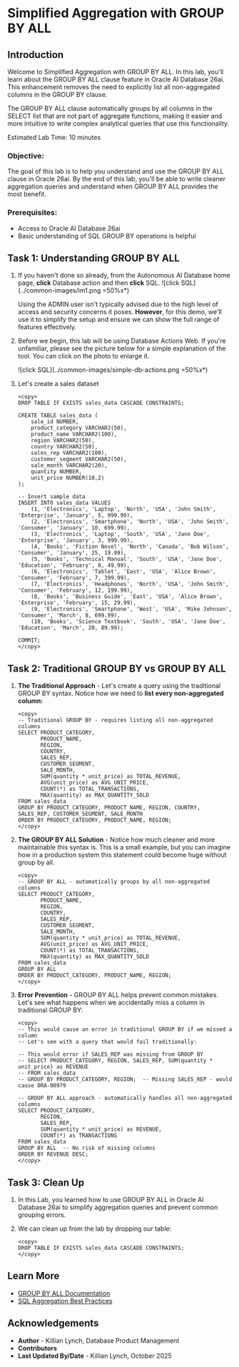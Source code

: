 # Simplified Aggregation with GROUP BY ALL

## Introduction

Welcome to Simplified Aggregation with GROUP BY ALL. In this lab, you'll learn about the GROUP BY ALL clause feature in Oracle AI Database 26ai. This enhancement removes the need to explicitly list all non-aggregated columns in the GROUP BY clause.

The GROUP BY ALL clause automatically groups by all columns in the SELECT list that are not part of aggregate functions, making it easier and more intuitive to write complex analytical queries that use this functionality.

Estimated Lab Time: 10 minutes

### Objective:
The goal of this lab is to help you understand and use the GROUP BY ALL clause in Oracle 26ai. By the end of this lab, you'll be able to write cleaner aggregation queries and understand when GROUP BY ALL provides the most benefit.

### Prerequisites:
- Access to Oracle AI Database 26ai
- Basic understanding of SQL GROUP BY operations is helpful

## Task 1: Understanding GROUP BY ALL

1. If you haven't done so already, from the Autonomous AI Database home page, **click** Database action and then **click** SQL.
    ![click SQL](../common-images/im1.png =50%x*)

    Using the ADMIN user isn't typically advised due to the high level of access and security concerns it poses. **However**, for this demo, we'll use it to simplify the setup and ensure we can show the full range of features effectively.

2. Before we begin, this lab will be using Database Actions Web. If you're unfamiliar, please see the picture below for a simple explanation of the tool. You can click on the photo to enlarge it.

    ![click SQL](../common-images/simple-db-actions.png =50%x*)

3. Let's create a sales dataset

    ```
    <copy>
    DROP TABLE IF EXISTS sales_data CASCADE CONSTRAINTS;

    CREATE TABLE sales_data (
        sale_id NUMBER,
        product_category VARCHAR2(50),
        product_name VARCHAR2(100),
        region VARCHAR2(50),
        country VARCHAR2(50),
        sales_rep VARCHAR2(100),
        customer_segment VARCHAR2(50),
        sale_month VARCHAR2(20),
        quantity NUMBER,
        unit_price NUMBER(10,2)
    );

    -- Insert sample data
    INSERT INTO sales_data VALUES 
        (1, 'Electronics', 'Laptop', 'North', 'USA', 'John Smith', 'Enterprise', 'January', 5, 999.99),
        (2, 'Electronics', 'Smartphone', 'North', 'USA', 'John Smith', 'Consumer', 'January', 10, 699.99),
        (3, 'Electronics', 'Laptop', 'South', 'USA', 'Jane Doe', 'Enterprise', 'January', 3, 999.99),
        (4, 'Books', 'Fiction Novel', 'North', 'Canada', 'Bob Wilson', 'Consumer', 'January', 25, 19.99),
        (5, 'Books', 'Technical Manual', 'South', 'USA', 'Jane Doe', 'Education', 'February', 8, 49.99),
        (6, 'Electronics', 'Tablet', 'East', 'USA', 'Alice Brown', 'Consumer', 'February', 7, 399.99),
        (7, 'Electronics', 'Headphones', 'North', 'USA', 'John Smith', 'Consumer', 'February', 12, 199.99),
        (8, 'Books', 'Business Guide', 'East', 'USA', 'Alice Brown', 'Enterprise', 'February', 15, 29.99),
        (9, 'Electronics', 'Smartphone', 'West', 'USA', 'Mike Johnson', 'Consumer', 'March', 8, 699.99),
        (10, 'Books', 'Science Textbook', 'South', 'USA', 'Jane Doe', 'Education', 'March', 20, 89.99);

    COMMIT;
    </copy>
    ```

## Task 2: Traditional GROUP BY vs GROUP BY ALL

1. **The Traditional Approach** - Let's create a query using the traditional GROUP BY syntax. Notice how we need to **list every non-aggregated column:**

    ```
    <copy>
    -- Traditional GROUP BY - requires listing all non-aggregated columns
    SELECT PRODUCT_CATEGORY,
           PRODUCT_NAME,
           REGION,
           COUNTRY,
           SALES_REP,
           CUSTOMER_SEGMENT,
           SALE_MONTH,
           SUM(quantity * unit_price) as TOTAL_REVENUE,
           AVG(unit_price) as AVG_UNIT_PRICE,
           COUNT(*) as TOTAL_TRANSACTIONS,
           MAX(quantity) as MAX_QUANTITY_SOLD
    FROM sales_data
    GROUP BY PRODUCT_CATEGORY, PRODUCT_NAME, REGION, COUNTRY, SALES_REP, CUSTOMER_SEGMENT, SALE_MONTH
    ORDER BY PRODUCT_CATEGORY, PRODUCT_NAME, REGION;
    </copy>
    ```

2. **The GROUP BY ALL Solution** -  Notice how much cleaner and more maintainable this syntax is. This is a small example, but you can imagine how in a production system this statement could become huge without group by all. 

    ```
    <copy>
    -- GROUP BY ALL - automatically groups by all non-aggregated columns
    SELECT PRODUCT_CATEGORY,
           PRODUCT_NAME,
           REGION,
           COUNTRY,
           SALES_REP,
           CUSTOMER_SEGMENT,
           SALE_MONTH,
           SUM(quantity * unit_price) as TOTAL_REVENUE,
           AVG(unit_price) as AVG_UNIT_PRICE,
           COUNT(*) as TOTAL_TRANSACTIONS,
           MAX(quantity) as MAX_QUANTITY_SOLD
    FROM sales_data
    GROUP BY ALL
    ORDER BY PRODUCT_CATEGORY, PRODUCT_NAME, REGION;
    </copy>
    ```

3. **Error Prevention** - GROUP BY ALL helps prevent common mistakes. Let's see what happens when we accidentally miss a column in traditional GROUP BY:

    ```
    <copy>
    -- This would cause an error in traditional GROUP BY if we missed a column
    -- Let's see with a query that would fail traditionally:
    
    -- This would error if SALES_REP was missing from GROUP BY
    -- SELECT PRODUCT_CATEGORY, REGION, SALES_REP, SUM(quantity * unit_price) as REVENUE
    -- FROM sales_data  
    -- GROUP BY PRODUCT_CATEGORY, REGION;  -- Missing SALES_REP - would cause ORA-00979
    
    -- GROUP BY ALL approach - automatically handles all non-aggregated columns
    SELECT PRODUCT_CATEGORY, 
           REGION, 
           SALES_REP, 
           SUM(quantity * unit_price) as REVENUE,
           COUNT(*) as TRANSACTIONS
    FROM sales_data  
    GROUP BY ALL  -- No risk of missing columns
    ORDER BY REVENUE DESC;
    </copy>
    ```

## Task 3: Clean Up

1. In this Lab, you learned how to use GROUP BY ALL in Oracle AI Database 26ai to simplify aggregation queries and prevent common grouping errors.

2. We can clean up from the lab by dropping our table:

    ```
    <copy>
    DROP TABLE IF EXISTS sales_data CASCADE CONSTRAINTS;
    </copy>
    ```

## Learn More

* [GROUP BY ALL Documentation](https://docs.oracle.com/en/database/oracle/oracle-database/23/sqlrf/SELECT.html#GUID-CFA006CA-6FF1-4972-821E-6996142A51C6)
* [SQL Aggregation Best Practices](https://docs.oracle.com/en/database/oracle/oracle-database/23/sqlrf/Aggregate-Functions.html)

## Acknowledgements
* **Author** - Killian Lynch, Database Product Management
* **Contributors**
* **Last Updated By/Date** - Killian Lynch, October 2025